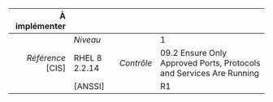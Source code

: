 
|           À implémenter    |    |    |    |
|----------------:|:---|---:|:---|
|                 |*Niveau*|| 1 |
|*Référence* [CIS]| RHEL 8 2.2.14 |*Contrôle*| 09.2 Ensure Only Approved Ports, Protocols and Services Are Running |
|                 |[ANSSI] || R1 |


